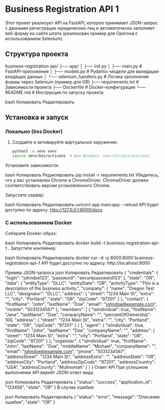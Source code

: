 # Business Registration API 1

Этот проект реализует API на FastAPI, которое принимает JSON-запрос с данными регистрации юридических лиц и автоматически заполняет веб-форму на сайте штата (реализован пример для Орегона с использованием Selenium).

## Структура проекта

business-registration-api/ ├── app/ │ ├── init.py │ ├── main.py # FastAPI-приложение │ ├── models.py # Pydantic-модели для валидации входящих данных │ └── selenium_handlers.py # Логика заполнения формы через Selenium (пример для OR) ├── requirements.txt # Зависимости проекта ├── Dockerfile # Docker-конфигурация └── README.md # Инструкция по запуску проекта

bash
Копировать
Редактировать

## Установка и запуск

### Локально (без Docker)

1. Создайте и активируйте виртуальное окружение:

   ```bash
   python3 -m venv venv
   source venv/bin/activate  # Для Windows: venv\Scripts\activate
Установите зависимости:

bash
Копировать
Редактировать
pip install -r requirements.txt
Убедитесь, что у вас установлен Chrome и ChromeDriver.
ChromeDriver должен соответствовать версии установленного Chrome.

Запустите сервер:

bash
Копировать
Редактировать
uvicorn app.main:app --reload
API будет доступно по адресу: http://127.0.0.1:8000/docs

### С использованием Docker
Соберите Docker-образ:

bash
Копировать
Редактировать
docker build -t business-registration-api-1 .
Запустите контейнер:

bash
Копировать
Редактировать
docker run -d -p 8000:8000 business-registration-api-1
API будет доступно по адресу: http://localhost:8000

Пример JSON-запроса
json
Копировать
Редактировать
{
  "credentials": {
    "login": "johndoe123",
    "password": "securepassword123"
  },
  "state": "OR",
  "data": {
    "entityType": "DLLC",
    "entityState": "OR",
    "activityType": "This is a description of the business activity.",
    "company": {
      "name": "Oregon Test LLC",
      "designator": "DLLC",
      "address": {
        "street": "1234 Main St",
        "extra": "",
        "city": "Portland",
        "state": "OR",
        "zipCode": "97201"
      }
    },
    "contact": {
      "firstName": "John",
      "lastName": "Doe",
      "email": "johndoe@example.com",
      "mobile": "5031234567"
    },
    "members": [
      {
        "isIndividual": true,
        "firstName": "Jane",
        "lastName": "Doe",
        "companyName": "",
        "percentOfOwnership": 100,
        "address": {
          "street": "1234 Main St",
          "extra": "",
          "city": "Portland",
          "state": "OR",
          "zipCode": "97201"
        }
      }
    ],
    "agent": {
      "isIndividual": true,
      "firstName": "John",
      "lastName": "Doe",
      "companyName": "",
      "address": {
        "street": "1234 Main St",
        "extra": "",
        "city": "Portland",
        "state": "OR",
        "zipCode": "97201"
      }
    },
    "organizer": {
      "isIndividual": true,
      "firstName": "John",
      "lastName": "Doe",
      "middleName": "Michael",
      "companyName": "",
      "email": "johndoe@example.com",
      "phone": "5031234567",
      "addressStreet": "1234 Main St",
      "addressExtra": "",
      "addressState": "OR",
      "addressCity": "Portland",
      "addressZipCode": "97201",
      "addressCountry": "USA",
      "addressCounty": "Multnomah"
    }
  }
}
Ответ API
При успешном выполнении API вернёт JSON-ответ вида:

json
Копировать
Редактировать
{
  "status": "success",
  "application_id": "123456",
  "state": "OR"
}
В случае ошибки:

json
Копировать
Редактировать
{
  "status": "error",
  "message": "Описание ошибки",
  "state": "OR"
}